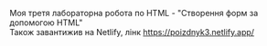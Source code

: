Моя третя лабораторна робота по HTML - "Створення форм за допомогою HTML"<br>
Також завантижив на Netlify, лінк https://poizdnyk3.netlify.app/
